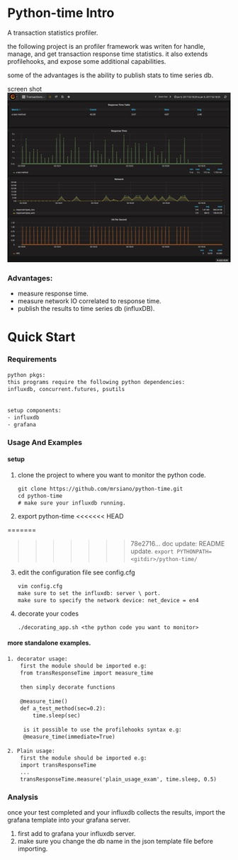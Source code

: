 # Python-time Intro

A transaction statistics profiler.

the following project is an profiler framework was writen for handle, 
manage, and get transaction response time statistics.
it also extends profilehooks, and expose some additional capabilities.

some of the advantages is the ability to publish stats to time series db.

screen shot
![Alt text](screencapture-localhost-3000-dashboard-db-transactions-1484139148961.png?raw=true "Optional Title")

### Advantages:
- measure response time.
- measure network IO correlated to response time.
- publish the results to time series db (influxDB).

# Quick Start

### Requirements
```
python pkgs:
this programs require the following python dependencies:
influxdb, concurrent.futures, psutils


setup components:
- influxdb
- grafana
```

### Usage And Examples
#### setup
1. clone the project to where you want to monitor the python code.

    ```
    git clone https://github.com/mrsiano/python-time.git
    cd python-time
    # make sure your influxdb running.
    ```
2. export python-time
<<<<<<< HEAD

=======
>>>>>>> 78e2716... doc update: README update.
    ```
    export PYTHONPATH=<gitdir>/python-time/
    ```
3. edit the configuration file see config.cfg

    ```
    vim config.cfg
    make sure to set the influxdb: server \ port.
    make sure to specify the network device: net_device = en4
    ```
4. decorate your codes

     ```
     ./decorating_app.sh <the python code you want to monitor>
     ```


#### more standalone examples.
```
1. decorator usage:
    first the module should be imported e.g:
    from transResponseTime import measure_time
    
    then simply decorate functions
    
    @measure_time()
    def a_test_method(sec=0.2):
        time.sleep(sec)
        
     is it possible to use the profilehooks syntax e.g:
     @measure_time(immediate=True)
        
2. Plain usage:
    first the module should be imported e.g:
    import transResponseTime
    ...
    transResponseTime.measure('plain_usage_exam', time.sleep, 0.5)
```

### Analysis
once your test completed and your influxdb collects the results,
import the grafana template into your grafana server.

1. first add to grafana your influxdb server.
2. make sure you change the db name in the json template file before importing.

